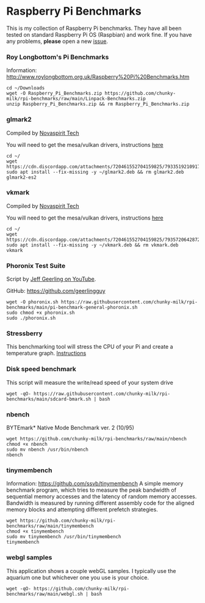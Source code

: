 # Raspberry Pi Benchmarks
This is my collection of Raspberry Pi benchmarks. They have all been tested on standard Raspberry Pi OS (Raspbian) and work fine.
If you have any problems, **please** open a new [issue](https://github.com/chunky-milk/rpi-benchmarks/issues).

### Roy Longbottom's Pi Benchmarks
Information: http://www.roylongbottom.org.uk/Raspberry%20Pi%20Benchmarks.htm
```
cd ~/Downloads
wget -O Raspberry_Pi_Benchmarks.zip https://github.com/chunky-milk/rpi-benchmarks/raw/main/Linpack-Benchmarks.zip
unzip Raspberry_Pi_Benchmarks.zip && rm Raspberry_Pi_Benchmarks.zip
```

### glmark2
Compiled by [Novaspirit Tech](https://www.youtube.com/channel/UCrjKdwxaQMSV_NDywgKXVmw)

You will need to get the mesa/vulkan drivers, instructions [here](https://github.com/chunky-milk/pi-bashscripts-files/blob/main/other/mesa-vulkan-drivers-rpi4.md)
```
cd ~/
wget https://cdn.discordapp.com/attachments/720461552704159825/793351921091739688/glmark2.deb
sudo apt install --fix-missing -y ~/glmark2.deb && rm glmark2.deb
glmark2-es2
```

### vkmark
Compiled by [Novaspirit Tech](https://www.youtube.com/channel/UCrjKdwxaQMSV_NDywgKXVmw)

You will need to get the mesa/vulkan drivers, instructions [here](https://github.com/chunky-milk/pi-bashscripts-files/blob/main/other/mesa-vulkan-drivers-rpi4.md)
```
cd ~/
wget https://cdn.discordapp.com/attachments/720461552704159825/793572064287260672/vkmark.deb
sudo apt install --fix-missing -y ~/vkmark.deb && rm vkmark.deb
vkmark
```

### Phoronix Test Suite
Script by [Jeff Geerling on YouTube](https://www.youtube.com/c/JeffGeerling). 

GitHub: https://github.com/geerlingguy
```
wget -O phoronix.sh https://raw.githubusercontent.com/chunky-milk/rpi-benchmarks/main/pi-benchmark-general-phoronix.sh
sudo chmod +x phoronix.sh
sudo ./phoronix.sh
```

### Stressberry
This benchmarking tool will stress the CPU of your Pi and create a temperature graph.
[Instructions](https://github.com/chunky-milk/rpi-benchmarks/blob/main/stressberry.md)

### Disk speed benchmark
This script will measure the write/read speed of your system drive
```
wget -qO- https://raw.githubusercontent.com/chunky-milk/rpi-benchmarks/main/sdcard-bmark.sh | bash
```

### nbench
BYTEmark* Native Mode Benchmark ver. 2 (10/95)
```
wget https://github.com/chunky-milk/rpi-benchmarks/raw/main/nbench
chmod +x nbench
sudo mv nbench /usr/bin/nbench
nbench
```

### tinymembench
Information: https://github.com/ssvb/tinymembench
A simple memory benchmark program, which tries to measure the peak
bandwidth of sequential memory accesses and the latency of random memory
accesses. Bandwidth is measured by running different assembly code for
the aligned memory blocks and attempting different prefetch strategies.
```
wget https://github.com/chunky-milk/rpi-benchmarks/raw/main/tinymembench
chmod +x tinymembench
sudo mv tinymembench /usr/bin/tinymembench
tinymembench
```

### webgl samples
This application shows a couple webGL samples. I typically use the aquarium one but whichever one you use is your choice.
```
wget -qO- https://github.com/chunky-milk/rpi-benchmarks/raw/main/webgl.sh | bash
```

